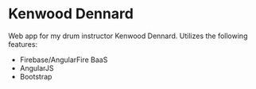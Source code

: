 Kenwood Dennard
===============

Web app for my drum instructor Kenwood Dennard. Utilizes the following features:

* Firebase/AngularFire BaaS
* AngularJS
* Bootstrap
